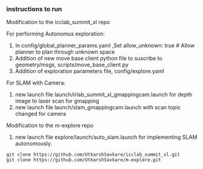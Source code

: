 ### instructions to run


Modification to the icclab_summit_xl repo 

For performing Autonomus exploration: 

1. In config/global_planner_params.yaml ,Set allow_unknown: true     # Allow planner to plan through unknown space
2. Addition of new move base client python file to suscribe to geometry/msgs, scripts/move_base_client.py
3. Addition of exploration parameters file, config/explore.yaml

For SLAM with Camera:

1. new launch file launch/irlab_summit_xl_gmappingcam.launch for depth image to laser scan for gmapping
2. new launch file launch/slam_gmappingcam.launch with scan topic changed for camera

Modification to the m-explore repo

1. new launch file explore/launch/auto_slam.launch for implementing SLAM autonomously.
```
git clone https://github.com/UtkarshSavkare/icclab_summit_xl.git
git clone https://github.com/UtkarshSavkare/m-explore.git
```
